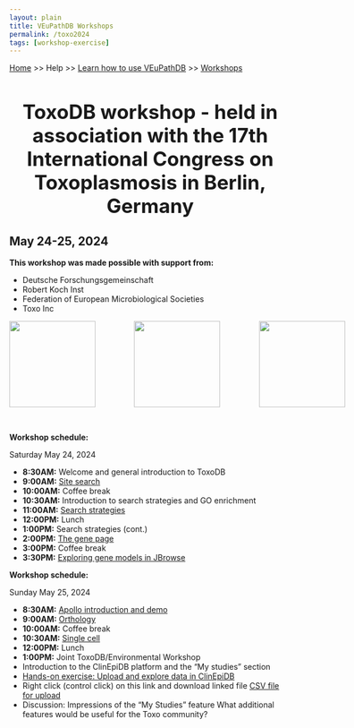 ```yaml
---
layout: plain
title: VEuPathDB Workshops
permalink: /toxo2024
tags: [workshop-exercise]
---
```

<style>
  h1 {
    font-size: 2.5em;
  }
  div.contents {
    margin-left: 1em;
    margin-bottom: 3em;
  }
  
  div.workshop {
    margin: 2em 1em;
  }

details summary, details ul {
  margin-top: 1em;
}
details summary {
  font-size: 150%;
  color: #069;
}
details p, details table {
  margin-left: 2em;
}
details table {
  margin-right: 6em;
}

table {
  margin-top: 1em;
  border-collapse: collapse;
}
/*
table, th, td {
  border: 1px solid black;
  padding: 0.5em;
}
*/
tr.break td {
  background-color: #DCDCDC;
}

table.hor-minimalist-a {
  text-align: left;
}
table.hor-minimalist-a th {
  font-size: 110%;
  font-weight: 400;
  color: #039;
  border-top: 0;
  border-bottom: 2px solid #6678b1;
  padding: 0.5em;
  text-align: left;
}
table.hor-minimalist-a tr {
  border-bottom: 1px solid #ddd;
}
table.hor-minimalist-a tr:hover td {
  color: #039; 
}
table.hor-minimalist-a tr.other td {
  background-color: #fafafa;         
}
table.hor-minimalist-a tbody {
  display: table-row-group;
  vertical-align: middle;
  border-color: inherit;
}
table.hor-minimalist-a td {
  color: #669; 
  padding: 0.5em 0.5em 0.5em;
  vertical-align: middle;
}
table.hor-minimalist-a tfoot {
  font-size: 90%;
}
table.hor-minimalist-a tfoot tr {
  border:0;
}
th.time {
  width: 20%;
}
th.event {
  width: 40%;
}
th.author {
  width: 20%;
}
th.recording {
  width: 20%;
}
div.centered-title {
    border: 1px solid black;
    border-radius: 1em;
    text-align: left;
    margin-left: 8em;
    margin-right: 8em;
    background: #F8F8F8;
    padding-left: 3em;
    padding-right: 3em;
}
div.instructor-table {
       text-align : left;
       padding-left: 5px;
       padding-right: 5px;
       padding-top: 5px;
       padding-bottom: 5px;
}

div.photowrapper {
  display: grid;
  grid-template-columns: repeat(3, 1fr);
  gap: 3.5em;
  grid-auto-rows: minmax(100px, auto);
  align-items: end;
  font-size: 110%;
}
.photowrapper img {
  padding-bottom: 1em;
  width: 15em;
}

div.logowrapper {
  display: grid;
  grid-template-columns: repeat(3, 1fr);
  gap: 4.5em;
  grid-auto-rows: minmax(75px, auto);
  align-items: end;
  font-size: 110%;
}
.logowrapper img {
  padding-bottom: 2em;
  width: 10em;
}
</style>

<p><a href="/">Home</a> >> Help >> 
   <a href="/a/app/static-content/landing.html">Learn how to use VEuPathDB</a> >> 
   <a href="/a/app/static-content/workshops.html">Workshops</a></p>

<center><h1>ToxoDB workshop - held in association with the 17th International Congress on Toxoplasmosis in Berlin, Germany</h1></center>
<h2>May 24-25, 2024</h2>
<p><b>This workshop was made possible with support from:</b></p>
<ul>
<li>Deutsche Forschungsgemeinschaft</li>
<li>Robert Koch Inst</li>
<li>Federation of European Microbiological Societies</li>
<li>Toxo Inc</li>
</ul>
<div class="logowrapper">
    <div><img src="{{'/documents/2024toxo/rki.png' | absolute_url}}" /></div>
    <div><img src="{{'/documents/2024toxo/dfg.png' | absolute_url}}" /></div>
    <div><img src="{{'/documents/2024toxo/fems.png' | absolute_url}}" /></div>
  </div>

<p><b>Workshop schedule:</b></p>
<p>Saturday May 24, 2024</p>
<ul>
<li><b>8:30AM:</b> Welcome and general introduction to ToxoDB</li>
<li><b>9:00AM:</b> <a target="_blank" href="{{'/documents/2024toxo/SiteSearch_toxo2024.pdf' | absolute_url}}" >Site search</a></li>
<li><b>10:00AM:</b> Coffee break</li>
<li><b>10:30AM:</b> Introduction to search strategies and GO enrichment</li>
<li><b>11:00AM:</b> <a target="_blank" href="{{'/documents/2024toxo/Strategies_toxo2024.pdf' | absolute_url}}" >Search strategies</a></li>
<li><b>12:00PM:</b> Lunch</li>
<li><b>1:00PM:</b> Search strategies (cont.)</li>
<li><b>2:00PM:</b> <a target="_blank" href="{{'/documents/2024toxo/Gene_Page_toxo2024.pdf' | absolute_url}}" >The gene page</a></li>
<li><b>3:00PM:</b> Coffee break</li>
<li><b>3:30PM:</b> <a target="_blank" href="{{'/documents/2024toxo/Exploring_gene_models_in_JBrowse_toxo2024.pdf' | absolute_url}}" >Exploring gene models in JBrowse</a></li>
</ul>

<p><b>Workshop schedule:</b></p>
<p>Sunday May 25, 2024</p>
<ul>
<li><b>8:30AM:</b> <a target="_blank" href="{{'/documents/2024toxo/Apollo_optional_exercise_toxo2024.pdf' | absolute_url}}" >Apollo introduction and demo</a></li>
<li><b>9:00AM:</b> <a target="_blank" href="{{'/documents/2024toxo/Orthology_and_Ontology_toxo2024.pdf' | absolute_url}}" >Orthology</a></li>
<li><b>10:00AM:</b> Coffee break</li>
<li><b>10:30AM:</b> <a target="_blank" href="{{'/documents/2024toxo/scRNAseq_Toxo24.pdf' | absolute_url}}" >Single cell</a></li>
<li><b>12:00PM:</b> Lunch</li>
<li><b>1:00PM:</b> Joint ToxoDB/Environmental Workshop</li>
<li>Introduction to the ClinEpiDB platform and the “My studies” section</li>
<li><a target="_blank" href="{{'/documents/2024toxo/Toxo_env2024.pdf' | absolute_url}}" >Hands-on exercise: Upload and explore data in ClinEpiDB</a></li>
<li>Right click (control click) on this link and download linked file <a target="_blank" href="{{'/documents/2024toxo/toxo_genotyped_animal.csv' | absolute_url}}" >CSV file for upload</a></li>
<li>Discussion: Impressions of the “My Studies” feature What additional features would be useful for the Toxo community?</li>
</ul>
